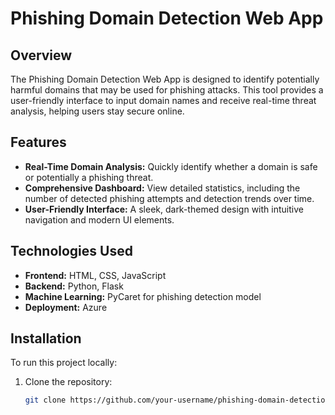 # Phishing Domain Detection Web App

## Overview
The Phishing Domain Detection Web App is designed to identify potentially harmful domains that may be used for phishing attacks. This tool provides a user-friendly interface to input domain names and receive real-time threat analysis, helping users stay secure online.

## Features
- **Real-Time Domain Analysis:** Quickly identify whether a domain is safe or potentially a phishing threat.
- **Comprehensive Dashboard:** View detailed statistics, including the number of detected phishing attempts and detection trends over time.
- **User-Friendly Interface:** A sleek, dark-themed design with intuitive navigation and modern UI elements.

## Technologies Used
- **Frontend:** HTML, CSS, JavaScript
- **Backend:** Python, Flask
- **Machine Learning:** PyCaret for phishing detection model
- **Deployment:** Azure

## Installation
To run this project locally:

1. Clone the repository:
   ```bash
   git clone https://github.com/your-username/phishing-domain-detection.git
